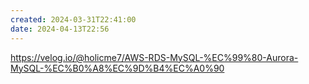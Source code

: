 ```yaml
---
created: 2024-03-31T22:41:00
date: 2024-04-13T22:56
---
```

https://velog.io/@holicme7/AWS-RDS-MySQL-%EC%99%80-Aurora-MySQL-%EC%B0%A8%EC%9D%B4%EC%A0%90
